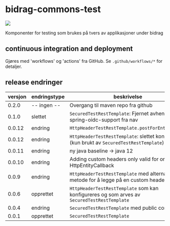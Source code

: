 # bidrag-commons-test

 ![](https://github.com/navikt/bidrag-commons-test/workflows/continious%20integration/badge.svg)

Komponenter for testing som brukes på tvers av applikasjoner under bidrag

## continuous integration and deployment

Gjøres med 'workflows' og 'actions' fra GitHub. Se `.github/workflows/*` for detaljer. 

## release endringer

versjon | endringstype | beskrivelse
--------|--------------|-------------
0.2.0   | -- ingen --  | Overgang til maven repo fra github 
0.1.0   | slettet      | `SecuredTestRestTemplate`: Fjernet avhengighet til spring-oidc-support fra nav 
0.0.12  | endring      | `HttpHeaderTestRestTemplate.postForEntity(...)`
0.0.12  | endring      | `HttpHeaderTestRestTemplate`: slettet konstruktør (kun brukt av `SecuredTestRestTemplate`) 
0.0.11  | endring      | ny java baseline -> java 12
0.0.10  | endring      | Adding custom headers only valid for one HttpEntityCallback 
0.0.9   | endring      | `HttpHeaderTestRestTemplate` med alternativ metode for å legge på en custom header
0.0.6   | opprettet    | `HttpHeaderTestRestTemplate` som kan konfigureres og som arves av `SecuredTestRestTemplate`
0.0.4   | endring      | `SecuredTestRestTemplate` med public constructor
0.0.1   | opprettet    | `SecuredTestRestTemplate`
